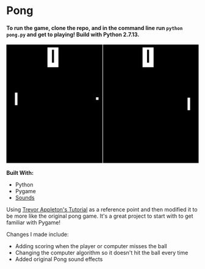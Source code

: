 # Pong

#### To run the game, clone the repo, and in the command line run ```python pong.py``` and get to playing! Build with Python 2.7.13.

![Pong](https://github.com/Ziyal/Pong/blob/master/Pong.gif "Pong")

__Built With:__
  * Python
  * Pygame
  * [Sounds](http://cs.au.dk/~dsound/DigitalAudio.dir/Greenfoot/Pong.dir/Pong.html)

Using [Trevor Appleton's Tutorial](http://trevorappleton.blogspot.com/2014/04/writing-pong-using-python-and-pygame.html) as a reference point and then modified it to be more like the original pong game. It's a great project to start with to get familiar with Pygame!

Changes I made include:
  * Adding scoring when the player or computer misses the ball
  * Changing the computer algorithm so it doesn't hit the ball every time
  * Added original Pong sound effects
